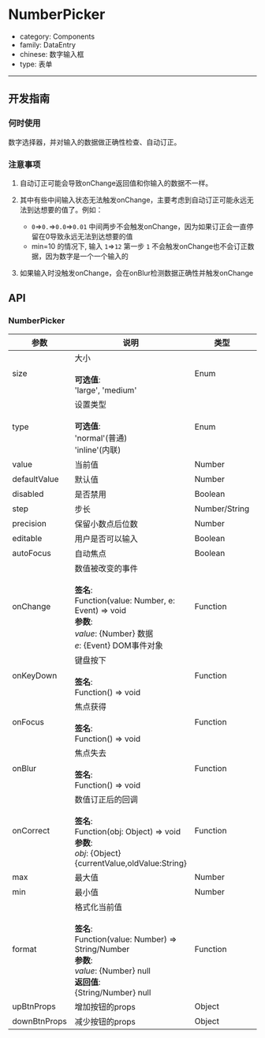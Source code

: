 # NumberPicker

-   category: Components
-   family: DataEntry
-   chinese: 数字输入框
-   type: 表单

---

## 开发指南

### 何时使用

数字选择器，并对输入的数据做正确性检查、自动订正。

### 注意事项

1.  自动订正可能会导致onChange返回值和你输入的数据不一样。

2.  其中有些中间输入状态无法触发onChange，主要考虑到自动订正可能永远无法到达想要的值了。例如：

    -   `0`=>`0.`=>`0.0`=>`0.01`  中间两步不会触发onChange，因为如果订正会一直停留在0导致永远无法到达想要的值
    -   min=10 的情况下, 输入 `1`=>`12`  第一步 `1` 不会触发onChange也不会订正数据，因为数字是一个一个输入的

3.  如果输入时没触发onChange，会在onBlur检测数据正确性并触发onChange

## API

### NumberPicker

| 参数           | 说明                                                                                                                                             | 类型            | 默认值       |
| ------------ | ---------------------------------------------------------------------------------------------------------------------------------------------- | ------------- | --------- |
| size         | 大小<br><br>**可选值**:<br>'large', 'medium'                                                                                                        | Enum          | 'medium'  |
| type         | 设置类型<br><br>**可选值**:<br>'normal'(普通)<br>'inline'(内联)                                                                                           | Enum          | 'normal'  |
| value        | 当前值                                                                                                                                            | Number        | -         |
| defaultValue | 默认值                                                                                                                                            | Number        | -         |
| disabled     | 是否禁用                                                                                                                                           | Boolean       | -         |
| step         | 步长                                                                                                                                             | Number/String | 1         |
| precision    | 保留小数点后位数                                                                                                                                       | Number        | 0         |
| editable     | 用户是否可以输入                                                                                                                                       | Boolean       | true      |
| autoFocus    | 自动焦点                                                                                                                                           | Boolean       | -         |
| onChange     | 数值被改变的事件<br><br>**签名**:<br>Function(value: Number, e: Event) => void<br>**参数**:<br>_value_: {Number} 数据<br>_e_: {Event} DOM事件对象                | Function      | func.noop |
| onKeyDown    | 键盘按下<br><br>**签名**:<br>Function() => void                                                                                                      | Function      | func.noop |
| onFocus      | 焦点获得<br><br>**签名**:<br>Function() => void                                                                                                      | Function      | -         |
| onBlur       | 焦点失去<br><br>**签名**:<br>Function() => void                                                                                                      | Function      | func.noop |
| onCorrect    | 数值订正后的回调<br><br>**签名**:<br>Function(obj: Object) => void<br>**参数**:<br>_obj_: {Object} {currentValue,oldValue:String}                          | Function      | func.noop |
| max          | 最大值                                                                                                                                            | Number        | Infinity  |
| min          | 最小值                                                                                                                                            | Number        | -Infinity |
| format       | 格式化当前值<br><br>**签名**:<br>Function(value: Number) => String/Number<br>**参数**:<br>_value_: {Number} null<br>**返回值**:<br>{String/Number} null<br> | Function      | -         |
| upBtnProps   | 增加按钮的props                                                                                                                                     | Object        | -         |
| downBtnProps | 减少按钮的props                                                                                                                                     | Object        | -         |
